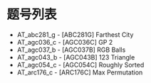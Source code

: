 # 题号列表

- AT_abc281_g - [ABC281G] Farthest City
- AT_agc036_c - [AGC036C] GP 2
- AT_agc037_b - [AGC037B] RGB Balls
- AT_agc043_b - [AGC043B] 123 Triangle
- AT_agc054_c - [AGC054C] Roughly Sorted
- AT_arc176_c - [ARC176C] Max Permutation
